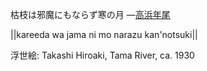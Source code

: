 枯枝は邪魔にもならず寒の月
—[高浜年尾](https://ja.wikipedia.org/wiki/高浜年尾)

||kareeda wa jama ni mo narazu kan'notsuki||

浮世絵: Takashi Hiroaki, Tama River, ca. 1930